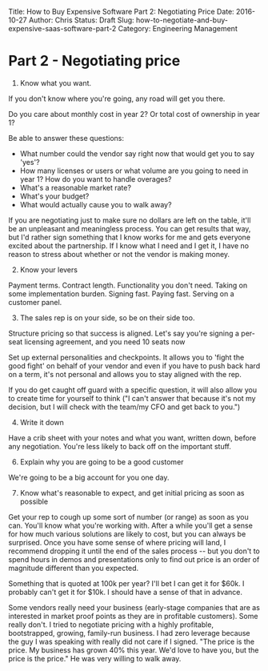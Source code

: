 Title: How to Buy Expensive Software Part 2: Negotiating Price
Date: 2016-10-27
Author: Chris
Status: Draft
Slug: how-to-negotiate-and-buy-expensive-saas-software-part-2
Category: Engineering Management

# Part 2 - Negotiating price

1. Know what you want.

If you don't know where you're going, any road will get you there.

Do you care about monthly cost in year 2? Or total cost of ownership in year 1?

Be able to answer these questions:

- What number could the vendor say right now that would get you to say 'yes'?
- How many licenses or users or what volume are you going to need in year 1? How do you want to handle overages?
- What's a reasonable market rate?
- What's your budget?
- What would actually cause you to walk away?

If you are negotiating just to make sure no dollars are left on the table, it'll be an unpleasant and meaningless process. You can get results that way, but I'd rather sign something that I know works for me and gets everyone excited about the partnership. If I know what I need and I get it, I have no reason to stress about whether or not the vendor is making money.

2. Know your levers

Payment terms. Contract length. Functionality you don't need. Taking on some implementation burden. Signing fast. Paying fast. Serving on a customer panel.

3. The sales rep is on your side, so be on their side too.

Structure pricing so that success is aligned. Let's say you're signing a per-seat licensing agreement, and you need 10 seats now

Set up external personalities and checkpoints. It allows you to 'fight the good fight' on behalf of your vendor and even if you have to push back hard on a term, it's not personal and allows you to stay aligned with the rep.

If you do get caught off guard with a specific question, it will also allow you to create time for yourself to think ("I can't answer that because it's not my decision, but I will check with the team/my CFO and get back to you.")

4. Write it down

Have a crib sheet with your notes and what you want, written down, before any negotiation. You're less likely to back off on the important stuff.

6. Explain why you are going to be a good customer

We're going to be a big account for you one day.

7. Know what's reasonable to expect, and get initial pricing as soon as possible

Get your rep to cough up some sort of number (or range) as soon as you can. You'll know what you're working with. After a while you'll get a sense for how much various solutions are likely to cost, but you can always be surprised. Once you have some sense of where pricing will land, I recommend dropping it until the end of the sales process -- but you don't to spend hours in demos and presentations only to find out price is an order of magnitude different than you expected.

Something that is quoted at 100k per year? I'll bet I can get it for $60k. I probably can't get it for $10k. I should have a sense of that in advance.

Some vendors really need your business (early-stage companies that are as interested in market proof points as they are in profitable customers). Some really don't. I tried to negotiate pricing with a highly profitable, bootstrapped, growing, family-run business. I had zero leverage because the guy I was speaking with really did not care if I signed. "The price is the price. My business has grown 40% this year. We'd love to have you, but the price is the price." He was very willing to walk away.
